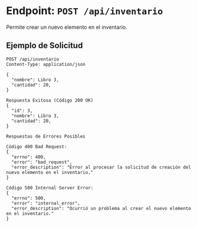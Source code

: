 # Endpoint: `POST /api/inventario`

Permite crear un nuevo elemento en el inventario.

## Ejemplo de Solicitud
```http
POST /api/inventario
Content-Type: application/json

{
  "nombre": Libro 3,
  "cantidad": 20,
}

Respuesta Exitosa (Código 200 OK)
{
  "id": 3,
  "nombre": Libro 3,
  "cantidad": 20,
}

Respuestas de Errores Posibles

Código 400 Bad Request:
{
  "errno": 400,
  "error": "bad_request",
  "error_description": "Error al procesar la solicitud de creación del nuevo elemento en el inventario."
}

Código 500 Internal Server Error:
{
  "errno": 500,
  "error": "internal_error",
  "error_description": "Ocurrió un problema al crear el nuevo elemento en el inventario."
}